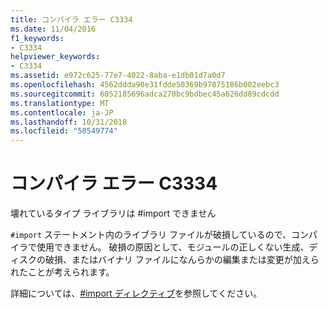 ```yaml
---
title: コンパイラ エラー C3334
ms.date: 11/04/2016
f1_keywords:
- C3334
helpviewer_keywords:
- C3334
ms.assetid: e972c625-77e7-4022-8aba-e1db01d7a0d7
ms.openlocfilehash: 4562ddda90e31fdde50369b97875186b002eebc3
ms.sourcegitcommit: 6052185696adca270bc9bdbec45a626dd89cdcdd
ms.translationtype: MT
ms.contentlocale: ja-JP
ms.lasthandoff: 10/31/2018
ms.locfileid: "50549774"
---
```

# <a name="compiler-error-c3334"></a>コンパイラ エラー C3334

壊れているタイプ ライブラリは #import できません

`#import` ステートメント内のライブラリ ファイルが破損しているので、コンパイラで使用できません。  破損の原因として、モジュールの正しくない生成、ディスクの破損、またはバイナリ ファイルになんらかの編集または変更が加えられたことが考えられます。

詳細については、[#import ディレクティブ](../../preprocessor/hash-import-directive-cpp.md)を参照してください。